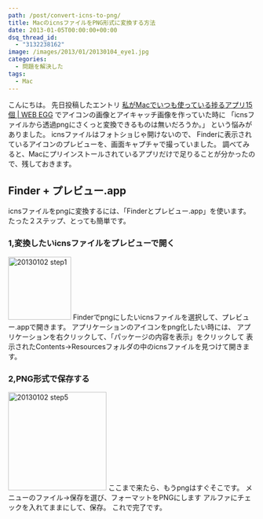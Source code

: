```yaml
---
path: /post/convert-icns-to-png/
title: MacのicnsファイルをPNG形式に変換する方法
date: 2013-01-05T00:00:00+00:00
dsq_thread_id:
  - "3132238162"
image: /images/2013/01/20130104_eye1.jpg
categories:
  - 問題を解決した
tags:
  - Mac
---
```

<section id="intro"> 

こんにちは。 先日投稿したエントリ <a href="http://leko.jp/archives/239" target="_blank">私がMacでいつも使っている捗るアプリ15個 | WEB EGG</a> でアイコンの画像とアイキャッチ画像を作っていた時に 「icnsファイルから透過pngにさくっと変換できるものは無いだろうか。」 という悩みがありました。 icnsファイルはフォトショじゃ開けないので、 Finderに表示されているアイコンのプレビューを、画面キャプチャで撮っていました。 調べてみると、Macにプリインストールされているアプリだけで足りることが分かったので、残しておきます。 </section> 

<!--more-->

<section id="step1"> 

## Finder + プレビュー.app

icnsファイルをpngに変換するには、「Finderとプレビュー.app」を使います。 たった２ステップ、とっても簡単です。 

### 1,変換したいicnsファイルをプレビューで開く

<img src="/images/2013/01/20130102_step1.png" alt="20130102 step1" title="20130102_step1.png" height="128" /> Finderでpngにしたいicnsファイルを選択して、プレビュー.appで開きます。 アプリケーションのアイコンをpng化したい時には、 アプリケーションを右クリックして、「パッケージの内容を表示」をクリックして 表示されたContents→Resourcesフォルダの中のicnsファイルを見つけて開きます。 

### 2,PNG形式で保存する

<img src="/images/2013/01/20130102_step5.png" alt="20130102 step5" title="20130102_step5.png" height="200" /> ここまで来たら、もうpngはすぐそこです。 メニューのファイル→保存を選び、フォーマットをPNGにします アルファにチェックを入れてままにして、保存。 これで完了です。 </section> 

<div style="font-size:0px;height:0px;line-height:0px;margin:0;padding:0;clear:both">
</div>